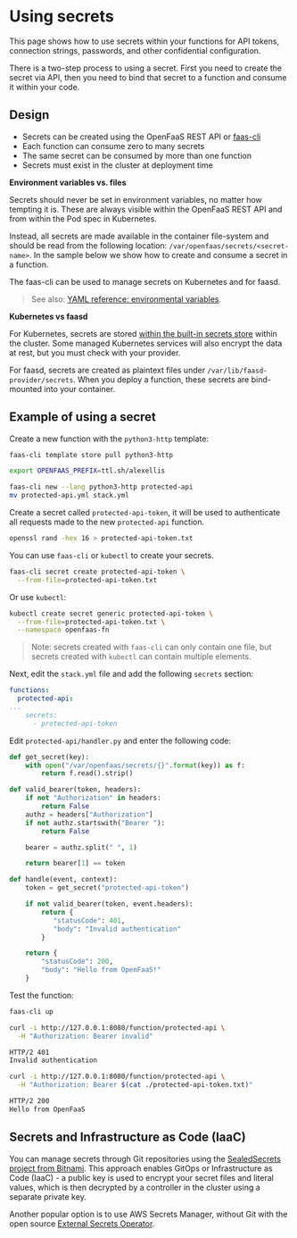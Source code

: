 # Using secrets

This page shows how to use secrets within your functions for API tokens, connection strings, passwords, and other confidential configuration.

There is a two-step process to using a secret. First you need to create the secret via API, then you need to bind that secret to a function and consume it within your code.

## Design

* Secrets can be created using the OpenFaaS REST API or [faas-cli](/cli/secrets/)
* Each function can consume zero to many secrets
* The same secret can be consumed by more than one function
* Secrets must exist in the cluster at deployment time

**Environment variables vs. files**

Secrets should never be set in environment variables, no matter how tempting it is. These are always visible within the OpenFaaS REST API and from within the Pod spec in Kubernetes.

Instead, all secrets are made available in the container file-system and should be read from the following location: `/var/openfaas/secrets/<secret-name>`. In the sample below we show how to create and consume a secret in a function. 

The faas-cli can be used to manage secrets on Kubernetes and for faasd.

> See also: [YAML reference: environmental variables](yaml.md).

**Kubernetes vs faasd**

For Kubernetes, secrets are stored [within the built-in secrets store](https://kubernetes.io/docs/concepts/configuration/secret/) within the cluster. Some managed Kubernetes services will also encrypt the data at rest, but you must check with your provider.

For faasd, secrets are created as plaintext files under `/var/lib/faasd-provider/secrets`. When you deploy a function, these secrets are bind-mounted into your container.

## Example of using a secret

Create a new function with the `python3-http` template:

```bash
faas-cli template store pull python3-http

export OPENFAAS_PREFIX=ttl.sh/alexellis

faas-cli new --lang python3-http protected-api
mv protected-api.yml stack.yml
```

Create a secret called `protected-api-token`, it will be used to authenticate all requests made to the new `protected-api` function.

```bash
openssl rand -hex 16 > protected-api-token.txt
```

You can use `faas-cli` or `kubectl` to create your secrets.

```bash
faas-cli secret create protected-api-token \
  --from-file=protected-api-token.txt
```

Or use `kubectl`:

```bash
kubectl create secret generic protected-api-token \
  --from-file=protected-api-token.txt \
  --namespace openfaas-fn
```

> Note: secrets created with `faas-cli` can only contain one file, but secrets created with `kubectl` can contain multiple elements.

Next, edit the `stack.yml` file and add the following `secrets` section:

```yaml
functions:
  protected-api:
...
    secrets:
      - protected-api-token
```

Edit `protected-api/handler.py` and enter the following code:

```python
def get_secret(key):
    with open("/var/openfaas/secrets/{}".format(key)) as f:
        return f.read().strip()

def valid_bearer(token, headers):
    if not "Authorization" in headers:
        return False
    authz = headers["Authorization"]
    if not authz.startswith("Bearer "):
        return False

    bearer = authz.split(" ", 1)

    return bearer[1] == token

def handle(event, context):
    token = get_secret("protected-api-token")

    if not valid_bearer(token, event.headers):
        return {
           "statusCode": 401,
           "body": "Invalid authentication"
        }

    return {
        "statusCode": 200,
        "body": "Hello from OpenFaaS!"
    }
```

Test the function:

```bash
faas-cli up

curl -i http://127.0.0.1:8080/function/protected-api \
  -H "Authorization: Bearer invalid"

HTTP/2 401
Invalid authentication

curl -i http://127.0.0.1:8080/function/protected-api \
  -H "Authorization: Bearer $(cat ./protected-api-token.txt)"

HTTP/2 200
Hello from OpenFaaS
```

## Secrets and Infrastructure as Code (IaaC)

You can manage secrets through Git repositories using the [SealedSecrets project from Bitnami](https://github.com/bitnami-labs/sealed-secrets). This approach enables GitOps or Infrastructure as Code (IaaC) - a public key is used to encrypt your secret files and literal values, which is then decrypted by a controller in the cluster using a separate private key.

Another popular option is to use AWS Secrets Manager, without Git with the open source [External Secrets Operator](https://external-secrets.io/latest/).
